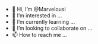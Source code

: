 - 👋 Hi, I’m @Marvelousi
- 👀 I’m interested in ...
- 🌱 I’m currently learning ...
- 💞️ I’m looking to collaborate on ...
- 📫 How to reach me ...

<!---
Marvelousi/Marvelousi is a ✨ special ✨ repository because its `README.md` (this file) appears on your GitHub profile.
You can click the Preview link to take a look at your changes.
--->
